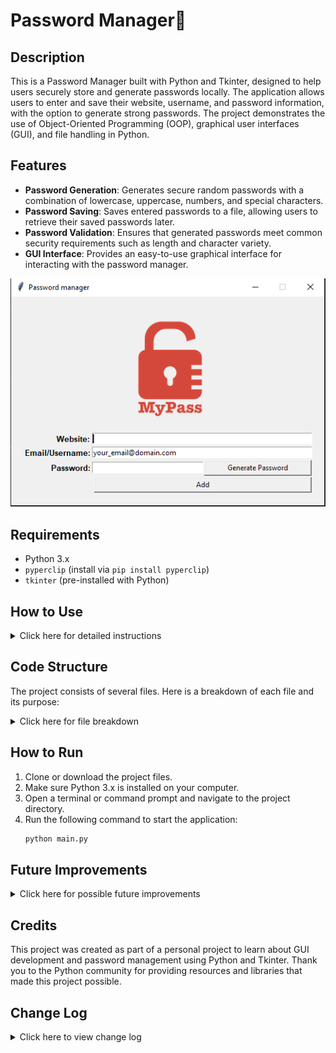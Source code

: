 # Password Manager🔑

## Description

This is a Password Manager built with Python and Tkinter, designed to help users securely store and generate passwords locally. The application allows users to enter and save their website, username, and password information, with the option to generate strong passwords. The project demonstrates the use of Object-Oriented Programming (OOP), graphical user interfaces (GUI), and file handling in Python.

## Features

- **Password Generation**: Generates secure random passwords with a combination of lowercase, uppercase, numbers, and special characters.
- **Password Saving**: Saves entered passwords to a file, allowing users to retrieve their saved passwords later.
- **Password Validation**: Ensures that generated passwords meet common security requirements such as length and character variety.
- **GUI Interface**: Provides an easy-to-use graphical interface for interacting with the password manager.

![Password Manager](Password%20manager_app.PNG)
  
## Requirements

- Python 3.x
- `pyperclip` (install via `pip install pyperclip`)
- `tkinter` (pre-installed with Python)
  
## How to Use

<details>
<summary>Click here for detailed instructions</summary>

1. **Start the Application**:
   - Run the `main.py` script using Python. This will open the password manager GUI.

2. **Input**:
   - **Website**: Enter the website for which you're saving credentials.
   - **Username**: Enter the associated username or email address.
   - **Password**: Enter the password for the website or generate a new one using the "Generate Password" button.

3. **Functionality**:
   - Click the "Generate Password" button to generate a new password, which will automatically be copied to your clipboard.
   - After filling in the details, click the "Add" button to save the credentials to a file (`data.txt`).
   - A confirmation message will show up to verify the saved data.

     ![Confirmation Message](Password%20manager%20confirmation.PNG)

4. **Empty Fields Warning**:
   - If any of the fields (Website, Username, or Password) are left empty and the "Add" button is clicked, a warning message will appear, asking the user to fill in all fields before saving.
  
     ![Warning Message](Password%20manager%20warning.PNG)
     
</details>

## Code Structure

The project consists of several files. Here is a breakdown of each file and its purpose:

<details>
<summary>Click here for file breakdown</summary>

### `main.py`
- **Purpose**: Contains the core logic for the Password Manager app, handling GUI elements, user inputs, and password management.
- **Key Functions**:
  - `__init__(self)`: Initializes the app and sets up the main window, labels, entry boxes, and buttons.
  - `generate_password(self)`: Generates a random password and inserts it into the password entry box.
  - `save(self)`: Saves the entered data (website, username, and password) to a file.
  - `password_validation(self)`: Validates the password to meet security requirements using a regex pattern.

### `constants.py`
- **Purpose**: Stores constant values like the font name used in the app.
  
### `data.txt`
- **Purpose**: Stores the saved website credentials (website, username, and password).

### `logo.png`
- **Purpose**: The image file for the logo that is displayed on the app's GUI.
</details>

## How to Run

1. Clone or download the project files.
2. Make sure Python 3.x is installed on your computer.
3. Open a terminal or command prompt and navigate to the project directory.
4. Run the following command to start the application:
   ```bash
   python main.py
   ```

## Future Improvements

<details>
<summary>Click here for possible future improvements</summary>

- **Improvement 1**: Allow the user to edit or delete saved entries.
- **Improvement 2**: Add a feature to encrypt the saved passwords for better security.
- **Improvement 3**: Implement a password strength checker that gives feedback to the user.
- **Improvement 4**: Allow users to categorize or tag saved passwords for easier organization.
  
</details>

## Credits

This project was created as part of a personal project to learn about GUI development and password management using Python and Tkinter. Thank you to the Python community for providing resources and libraries that made this project possible.

## Change Log

<details>
<summary>Click here to view change log</summary>

### Version 1.0.0
- **Initial Release**: Basic functionality including password generation, saving, and GUI setup.

### Bug Fixes
- Fixed minor GUI layout issues for better visibility.

### Known Issues
- No known issues at this time.

</details>
